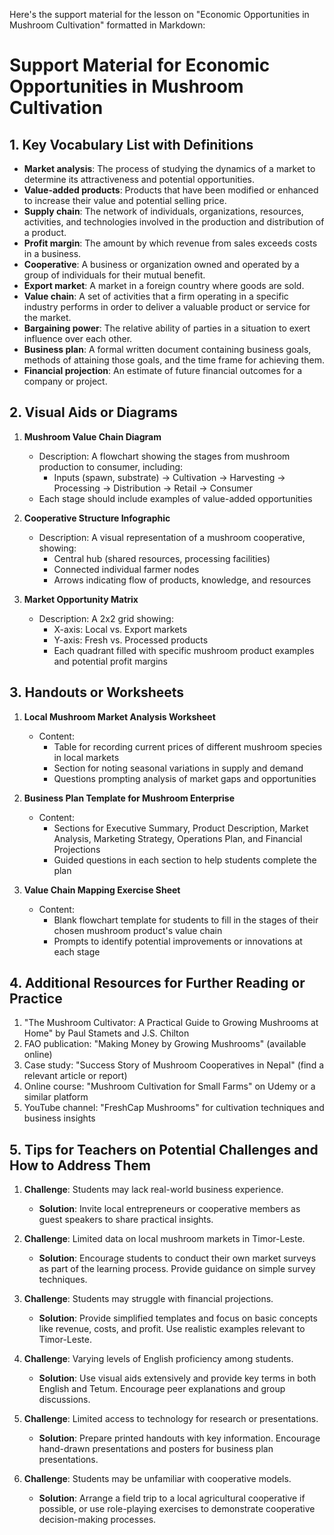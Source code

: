 Here's the support material for the lesson on "Economic Opportunities in Mushroom Cultivation" formatted in Markdown:

# Support Material for Economic Opportunities in Mushroom Cultivation

## 1. Key Vocabulary List with Definitions

- **Market analysis**: The process of studying the dynamics of a market to determine its attractiveness and potential opportunities.
- **Value-added products**: Products that have been modified or enhanced to increase their value and potential selling price.
- **Supply chain**: The network of individuals, organizations, resources, activities, and technologies involved in the production and distribution of a product.
- **Profit margin**: The amount by which revenue from sales exceeds costs in a business.
- **Cooperative**: A business or organization owned and operated by a group of individuals for their mutual benefit.
- **Export market**: A market in a foreign country where goods are sold.
- **Value chain**: A set of activities that a firm operating in a specific industry performs in order to deliver a valuable product or service for the market.
- **Bargaining power**: The relative ability of parties in a situation to exert influence over each other.
- **Business plan**: A formal written document containing business goals, methods of attaining those goals, and the time frame for achieving them.
- **Financial projection**: An estimate of future financial outcomes for a company or project.

## 2. Visual Aids or Diagrams

1. **Mushroom Value Chain Diagram**
   - Description: A flowchart showing the stages from mushroom production to consumer, including:
     * Inputs (spawn, substrate) → Cultivation → Harvesting → Processing → Distribution → Retail → Consumer
   - Each stage should include examples of value-added opportunities

2. **Cooperative Structure Infographic**
   - Description: A visual representation of a mushroom cooperative, showing:
     * Central hub (shared resources, processing facilities)
     * Connected individual farmer nodes
     * Arrows indicating flow of products, knowledge, and resources

3. **Market Opportunity Matrix**
   - Description: A 2x2 grid showing:
     * X-axis: Local vs. Export markets
     * Y-axis: Fresh vs. Processed products
     * Each quadrant filled with specific mushroom product examples and potential profit margins

## 3. Handouts or Worksheets

1. **Local Mushroom Market Analysis Worksheet**
   - Content:
     * Table for recording current prices of different mushroom species in local markets
     * Section for noting seasonal variations in supply and demand
     * Questions prompting analysis of market gaps and opportunities

2. **Business Plan Template for Mushroom Enterprise**
   - Content:
     * Sections for Executive Summary, Product Description, Market Analysis, Marketing Strategy, Operations Plan, and Financial Projections
     * Guided questions in each section to help students complete the plan

3. **Value Chain Mapping Exercise Sheet**
   - Content:
     * Blank flowchart template for students to fill in the stages of their chosen mushroom product's value chain
     * Prompts to identify potential improvements or innovations at each stage

## 4. Additional Resources for Further Reading or Practice

1. "The Mushroom Cultivator: A Practical Guide to Growing Mushrooms at Home" by Paul Stamets and J.S. Chilton
2. FAO publication: "Making Money by Growing Mushrooms" (available online)
3. Case study: "Success Story of Mushroom Cooperatives in Nepal" (find a relevant article or report)
4. Online course: "Mushroom Cultivation for Small Farms" on Udemy or a similar platform
5. YouTube channel: "FreshCap Mushrooms" for cultivation techniques and business insights

## 5. Tips for Teachers on Potential Challenges and How to Address Them

1. **Challenge**: Students may lack real-world business experience.
   - **Solution**: Invite local entrepreneurs or cooperative members as guest speakers to share practical insights.

2. **Challenge**: Limited data on local mushroom markets in Timor-Leste.
   - **Solution**: Encourage students to conduct their own market surveys as part of the learning process. Provide guidance on simple survey techniques.

3. **Challenge**: Students may struggle with financial projections.
   - **Solution**: Provide simplified templates and focus on basic concepts like revenue, costs, and profit. Use realistic examples relevant to Timor-Leste.

4. **Challenge**: Varying levels of English proficiency among students.
   - **Solution**: Use visual aids extensively and provide key terms in both English and Tetum. Encourage peer explanations and group discussions.

5. **Challenge**: Limited access to technology for research or presentations.
   - **Solution**: Prepare printed handouts with key information. Encourage hand-drawn presentations and posters for business plan presentations.

6. **Challenge**: Students may be unfamiliar with cooperative models.
   - **Solution**: Arrange a field trip to a local agricultural cooperative if possible, or use role-playing exercises to demonstrate cooperative decision-making processes.